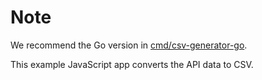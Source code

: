 # Note

We recommend the Go version in [cmd/csv-generator-go](../csv-generator-go).  

This example JavaScript app converts the API data to CSV.